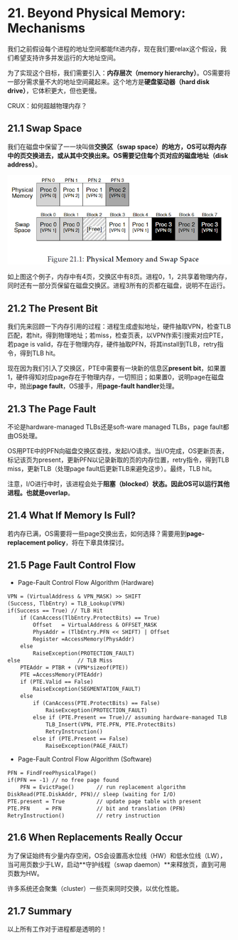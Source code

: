 # 21. Beyond Physical Memory: Mechanisms

我们之前假设每个进程的地址空间都能fit进内存，现在我们要relax这个假设，我们希望支持许多并发运行的大地址空间。

为了实现这个目标，我们需要引入：**内存层次（memory hierarchy）**。OS需要将一部分需求量不大的地址空间藏起来。这个地方是**硬盘驱动器（hard disk drive）**，它体积更大，但也更慢。

CRUX：如何超越物理内存？

## 21.1 Swap Space

我们在磁盘中保留了一一块叫做**交换区（swap space）的地方，OS可以将内存中的页交换进去，或从其中交换出来。OS需要记住每个页对应的磁盘地址（disk address）**。

![](../../.gitbook/assets/image-20211211193610640.png)

如上图这个例子，内存中有4页，交换区中有8页。进程0，1，2共享着物理内存，同时还有一部分页保留在磁盘交换区。进程3所有的页都在磁盘，说明不在运行。

## 21.2 The Present Bit

我们先来回顾一下内存引用的过程：进程生成虚拟地址，硬件抽取VPN，检查TLB匹配，若hit，得到物理地址；若miss，检查页表，以VPN作索引搜索对应PTE，若page is valid，存在于物理内存，硬件抽取PFN，将其install到TLB，retry指令，得到TLB hit。

现在因为我们引入了交换区，PTE中需要有一块新的信息区**present bit**，如果置1，硬件得知对应page存在于物理内存，一切照旧；如果置0，说明page在磁盘中，抛出**page fault**，OS接手，用**page-fault handler**处理。

## 21.3 The Page Fault

不论是hardware-managed TLBs还是soft-ware managed TLBs，page fault都由OS处理。

OS用PTE中的PFN向磁盘交换区查找，发起I/O请求。当I/O完成，OS更新页表，标记该页为present，更新PFN以记录新取的页的内存位置，retry指令，得到TLB miss，更新TLB（处理page fault后更新TLB来避免这步）。最终，TLB hit。

注意，I/O进行中时，该进程会处于**阻塞（blocked）状态。因此OS可以运行其他进程。也就是overlap**。

## 21.4 What If Memory Is Full?

若内存已满，OS需要将一些page交换出去，如何选择？需要用到**page-replacement policy**，将在下章具体探讨。

## 21.5 Page Fault Control Flow

* Page-Fault Control Flow Algorithm (Hardware)

```
VPN = (VirtualAddress & VPN_MASK) >> SHIFT
(Success, TlbEntry) = TLB_Lookup(VPN) 
if(Success == True) // TLB Hit
    if (CanAccess(TlbEntry.ProtectBits) == True)
        Offset   = VirtualAddress & OFFSET_MASK
        PhysAddr = (TlbEntry.PFN << SHIFT) | Offset
        Register =AccessMemory(PhysAddr)
    else
        RaiseException(PROTECTION_FAULT)
else                  // TLB Miss
    PTEAddr = PTBR + (VPN*sizeof(PTE))
    PTE =AccessMemory(PTEAddr)
    if (PTE.Valid == False)
        RaiseException(SEGMENTATION_FAULT)
    else 
        if (CanAccess(PTE.ProtectBits) == False)
            RaiseException(PROTECTION_FAULT)
        else if (PTE.Present == True)// assuming hardware-managed TLB
            TLB_Insert(VPN, PTE.PFN, PTE.ProtectBits)
            RetryInstruction()
        else if (PTE.Present == False)
            RaiseException(PAGE_FAULT)
```

* Page-Fault Control Flow Algorithm (Software)

```
PFN = FindFreePhysicalPage()
if(PFN == -1) // no free page found
    PFN = EvictPage()       // run replacement algorithm
DiskRead(PTE.DiskAddr, PFN)// sleep (waiting for I/O)
PTE.present = True          // update page table with present
PTE.PFN     = PFN           // bit and translation (PFN)
RetryInstruction()          // retry instruction 
```

## 21.6 When Replacements Really Occur

为了保证始终有少量内存空闲，OS会设置高水位线（HW）和低水位线（LW），当可用页数少于LW，启动**守护线程（swap daemon）**来释放页，直到可用页数为HW。

许多系统还会聚集（cluster）一些页来同时交换，以优化性能。

## 21.7 Summary

以上所有工作对于进程都是透明的！
